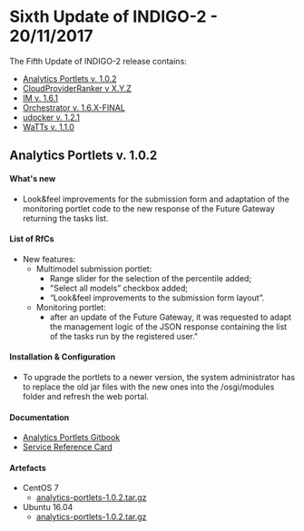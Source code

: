 # Sixth Update of INDIGO-2 - 20/11/2017

The Fifth Update of INDIGO-2 release contains:
* [Analytics Portlets v. 1.0.2](#ap)
* [CloudProviderRanker v X.Y.Z](#cpr)
* [IM v. 1.6.1](#im)
* [Orchestrator v. 1.6.X-FINAL](#orchestrator)
* [udocker v. 1.2.1](#ud)
* [WaTTs v. 1.1.0](#watts)


## <a name="ap"></a>Analytics Portlets v. 1.0.2

#### What's new
* Look&feel improvements for the submission form and adaptation of the monitoring portlet code to the new response of the Future Gateway returning the tasks list.

#### List of RfCs
* New features:
  * Multimodel submission portlet: 
    * Range slider for the selection of the percentile added;
    * "Select all models” checkbox added;
    * “Look&feel improvements to the submission form layout”.
  * Monitoring portlet:
    * after an update of the Future Gateway, it was requested to adapt the management logic of the JSON response containing the list of the tasks run by the registered user."

#### Installation & Configuration
* To upgrade the portlets to a newer version, the system administrator has to replace the old jar files with the new ones into the <liferay-installation-dir>/osgi/modules folder and refresh the web portal.

#### Documentation
* [Analytics Portlets Gitbook](https://indigo-dc.gitbooks.io/analytics-portlets/content/)
* [Service Reference Card](https://indigo-dc.gitbooks.io/analytics-portlets/content/doc/service_reference.html)

#### Artefacts
* CentOS 7
  * [analytics-portlets-1.0.2.tar.gz](http://repo.indigo-datacloud.eu/repository/indigo/2/centos7/x86_64/tgz/analytics-portlets-1.0.2.tar.gz)
* Ubuntu 16.04
  * [analytics-portlets-1.0.2.tar.gz](http://repo.indigo-datacloud.eu/repository/indigo/2/ubuntu/dists/xenial-updates/main/source/analytics-portlets-1.0.2.tar.gz)
